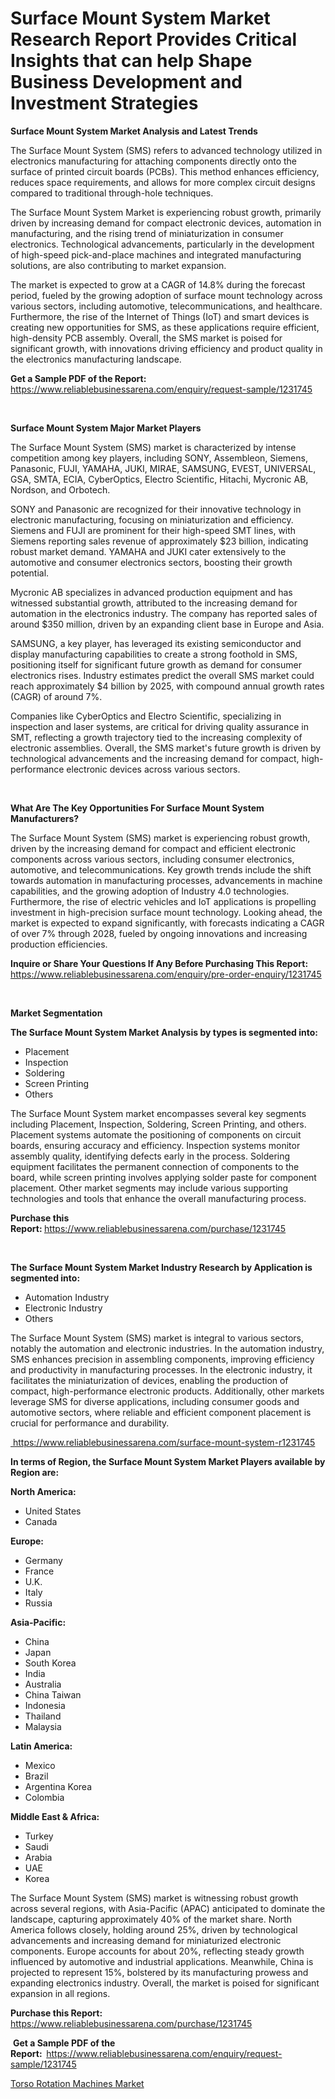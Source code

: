 <p><h1>Surface Mount System Market Research Report Provides Critical Insights that can help Shape Business Development and Investment Strategies</h1></p><p><strong>Surface Mount System Market Analysis and Latest Trends</strong></p>
<p><p>The Surface Mount System (SMS) refers to advanced technology utilized in electronics manufacturing for attaching components directly onto the surface of printed circuit boards (PCBs). This method enhances efficiency, reduces space requirements, and allows for more complex circuit designs compared to traditional through-hole techniques. </p><p>The Surface Mount System Market is experiencing robust growth, primarily driven by increasing demand for compact electronic devices, automation in manufacturing, and the rising trend of miniaturization in consumer electronics. Technological advancements, particularly in the development of high-speed pick-and-place machines and integrated manufacturing solutions, are also contributing to market expansion. </p><p>The market is expected to grow at a CAGR of 14.8% during the forecast period, fueled by the growing adoption of surface mount technology across various sectors, including automotive, telecommunications, and healthcare. Furthermore, the rise of the Internet of Things (IoT) and smart devices is creating new opportunities for SMS, as these applications require efficient, high-density PCB assembly. Overall, the SMS market is poised for significant growth, with innovations driving efficiency and product quality in the electronics manufacturing landscape.</p></p>
<p><strong>Get a Sample PDF of the Report:&nbsp;</strong> <a href="https://www.reliablebusinessarena.com/enquiry/request-sample/1231745?utm_campaign=2324&utm_medium=2&utm_source=Github&utm_content=ia&utm_term=18022025&utm_id=surface-mount-system">https://www.reliablebusinessarena.com/enquiry/request-sample/1231745</a></p>
<p>&nbsp;</p>
<p><strong>Surface Mount System Major Market Players</strong></p>
<p><p>The Surface Mount System (SMS) market is characterized by intense competition among key players, including SONY, Assembleon, Siemens, Panasonic, FUJI, YAMAHA, JUKI, MIRAE, SAMSUNG, EVEST, UNIVERSAL, GSA, SMTA, ECIA, CyberOptics, Electro Scientific, Hitachi, Mycronic AB, Nordson, and Orbotech. </p><p>SONY and Panasonic are recognized for their innovative technology in electronic manufacturing, focusing on miniaturization and efficiency. Siemens and FUJI are prominent for their high-speed SMT lines, with Siemens reporting sales revenue of approximately $23 billion, indicating robust market demand. YAMAHA and JUKI cater extensively to the automotive and consumer electronics sectors, boosting their growth potential.</p><p>Mycronic AB specializes in advanced production equipment and has witnessed substantial growth, attributed to the increasing demand for automation in the electronics industry. The company has reported sales of around $350 million, driven by an expanding client base in Europe and Asia. </p><p>SAMSUNG, a key player, has leveraged its existing semiconductor and display manufacturing capabilities to create a strong foothold in SMS, positioning itself for significant future growth as demand for consumer electronics rises. Industry estimates predict the overall SMS market could reach approximately $4 billion by 2025, with compound annual growth rates (CAGR) of around 7%.</p><p>Companies like CyberOptics and Electro Scientific, specializing in inspection and laser systems, are critical for driving quality assurance in SMT, reflecting a growth trajectory tied to the increasing complexity of electronic assemblies. Overall, the SMS market's future growth is driven by technological advancements and the increasing demand for compact, high-performance electronic devices across various sectors.</p></p>
<p>&nbsp;</p>
<p><strong>What Are The Key Opportunities For Surface Mount System Manufacturers?</strong></p>
<p><p>The Surface Mount System (SMS) market is experiencing robust growth, driven by the increasing demand for compact and efficient electronic components across various sectors, including consumer electronics, automotive, and telecommunications. Key growth trends include the shift towards automation in manufacturing processes, advancements in machine capabilities, and the growing adoption of Industry 4.0 technologies. Furthermore, the rise of electric vehicles and IoT applications is propelling investment in high-precision surface mount technology. Looking ahead, the market is expected to expand significantly, with forecasts indicating a CAGR of over 7% through 2028, fueled by ongoing innovations and increasing production efficiencies.</p></p>
<p><strong>Inquire or Share Your Questions If Any Before Purchasing This Report:</strong> <a href="https://www.reliablebusinessarena.com/enquiry/pre-order-enquiry/1231745?utm_campaign=2324&utm_medium=2&utm_source=Github&utm_content=ia&utm_term=18022025&utm_id=surface-mount-system">https://www.reliablebusinessarena.com/enquiry/pre-order-enquiry/1231745</a></p>
<p>&nbsp;</p>
<p><strong>Market Segmentation</strong></p>
<p><strong>The Surface Mount System Market Analysis by types is segmented into:</strong></p>
<p><ul><li>Placement</li><li>Inspection</li><li>Soldering</li><li>Screen Printing</li><li>Others</li></ul></p>
<p><p>The Surface Mount System market encompasses several key segments including Placement, Inspection, Soldering, Screen Printing, and others. Placement systems automate the positioning of components on circuit boards, ensuring accuracy and efficiency. Inspection systems monitor assembly quality, identifying defects early in the process. Soldering equipment facilitates the permanent connection of components to the board, while screen printing involves applying solder paste for component placement. Other market segments may include various supporting technologies and tools that enhance the overall manufacturing process.</p></p>
<p><strong>Purchase this Report:&nbsp;</strong><a href="https://www.reliablebusinessarena.com/purchase/1231745?utm_campaign=2324&utm_medium=2&utm_source=Github&utm_content=ia&utm_term=18022025&utm_id=surface-mount-system">https://www.reliablebusinessarena.com/purchase/1231745</a></p>
<p>&nbsp;</p>
<p><strong>The Surface Mount System Market Industry Research by Application is segmented into:</strong></p>
<p><ul><li>Automation Industry</li><li>Electronic Industry</li><li>Others</li></ul></p>
<p><p>The Surface Mount System (SMS) market is integral to various sectors, notably the automation and electronic industries. In the automation industry, SMS enhances precision in assembling components, improving efficiency and productivity in manufacturing processes. In the electronic industry, it facilitates the miniaturization of devices, enabling the production of compact, high-performance electronic products. Additionally, other markets leverage SMS for diverse applications, including consumer goods and automotive sectors, where reliable and efficient component placement is crucial for performance and durability.</p></p>
<p><a href="https://www.reliablebusinessarena.com/surface-mount-system-r1231745?utm_campaign=2324&utm_medium=2&utm_source=Github&utm_content=ia&utm_term=18022025&utm_id=surface-mount-system">&nbsp;https://www.reliablebusinessarena.com/surface-mount-system-r1231745</a></p>
<p><strong>In terms of Region, the Surface Mount System Market Players available by Region are:</strong></p>
<p>
    <p> <strong> North America: </strong>
        <ul>
            <li>United States</li>
            <li>Canada</li>
        </ul>
        </p> 
    <p> <strong> Europe: </strong>
        <ul>
            <li>Germany</li>
            <li>France</li>
            <li>U.K.</li>
            <li>Italy</li>
            <li>Russia</li>
        </ul>
        </p> 
    <p> <strong> Asia-Pacific: </strong>
        <ul>
            <li>China</li>
            <li>Japan</li>
            <li>South Korea</li>
            <li>India</li>
            <li>Australia</li>
            <li>China Taiwan</li>
            <li>Indonesia</li>
            <li>Thailand</li>
            <li>Malaysia</li>
        </ul>
        </p> 
    <p> <strong> Latin America: </strong>
        <ul>
            <li>Mexico</li>
            <li>Brazil</li>
            <li>Argentina Korea</li>
            <li>Colombia</li>
        </ul>
        </p> 
    <p> <strong> Middle East & Africa: </strong>
        <ul>
            <li>Turkey</li>
            <li>Saudi</li>
            <li>Arabia</li>
            <li>UAE</li>
            <li>Korea</li>
        </ul>
    </p>
    </p>
<p><p>The Surface Mount System (SMS) market is witnessing robust growth across several regions, with Asia-Pacific (APAC) anticipated to dominate the landscape, capturing approximately 40% of the market share. North America follows closely, holding around 25%, driven by technological advancements and increasing demand for miniaturized electronic components. Europe accounts for about 20%, reflecting steady growth influenced by automotive and industrial applications. Meanwhile, China is projected to represent 15%, bolstered by its manufacturing prowess and expanding electronics industry. Overall, the market is poised for significant expansion in all regions.</p></p>
<p><strong>Purchase this Report: </strong><a href="https://www.reliablebusinessarena.com/purchase/1231745?utm_campaign=2324&utm_medium=2&utm_source=Github&utm_content=ia&utm_term=18022025&utm_id=surface-mount-system">https://www.reliablebusinessarena.com/purchase/1231745</a></p>
<p>&nbsp;<strong>Get a Sample PDF of the Report:&nbsp;&nbsp;</strong><a href="https://www.reliablebusinessarena.com/enquiry/request-sample/1231745?utm_campaign=2324&utm_medium=2&utm_source=Github&utm_content=ia&utm_term=18022025&utm_id=surface-mount-system">https://www.reliablebusinessarena.com/enquiry/request-sample/1231745</a></p>
<p><strong></strong></p>
<p><p><a href="https://github.com/janraimondo83/Market-Research-Report-List-1/blob/main/torso-rotation-machines-market.md?utm_campaign=2324&utm_medium=2&utm_source=Github&utm_content=ia&utm_term=18022025&utm_id=surface-mount-system">Torso Rotation Machines Market</a></p></p>